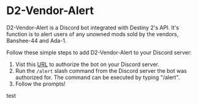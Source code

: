 # D2-Vendor-Alert

D2-Vendor-Alert is a Discord bot integrated with Destiny 2's API. It's function is to alert users of any unowned mods sold by the vendors, Banshee-44 and Ada-1.

Follow these simple steps to add D2-Vendor-Alert to your Discord server:
  
  1. Vist this [URL](https://discord.com/api/oauth2/authorize?client_id=1074875161968398376&permissions=2048&scope=bot%20applications.commands) to authorize the bot on your Discord server.
  2. Run the `/alert` slash command from the Discord server the bot was authorized for. The command can be executed by typing "/alert".
  3. Follow the prompts!

test
